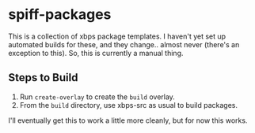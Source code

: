 spiff-packages
===

This is a collection of xbps package templates. I haven't yet set up automated
builds for these, and they change..  almost never (there's an exception to
this). So, this is currently a manual thing.

Steps to Build
---

1. Run `create-overlay` to create the `build` overlay.
2. From the `build` directory, use xbps-src as usual to build packages.

I'll eventually get this to work a little more cleanly, but for now this works.
